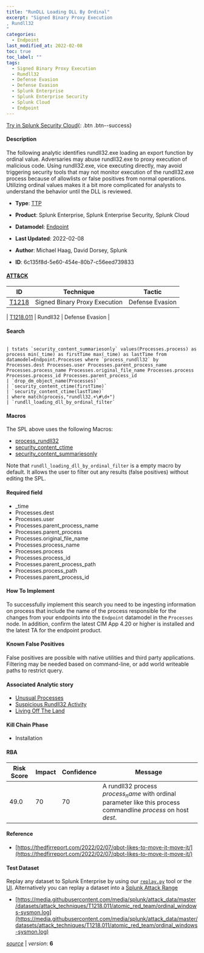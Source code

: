 ```yaml
---
title: "RunDLL Loading DLL By Ordinal"
excerpt: "Signed Binary Proxy Execution
, Rundll32
"
categories:
  - Endpoint
last_modified_at: 2022-02-08
toc: true
toc_label: ""
tags:
  - Signed Binary Proxy Execution
  - Rundll32
  - Defense Evasion
  - Defense Evasion
  - Splunk Enterprise
  - Splunk Enterprise Security
  - Splunk Cloud
  - Endpoint
---
```




[Try in Splunk Security Cloud](https://www.splunk.com/en_splunk_app_enrichmentus/cyber-security.html){: .btn .btn--success}

#### Description

The following analytic identifies rundll32.exe loading an export function by ordinal value. Adversaries may abuse rundll32.exe to proxy execution of malicious code. Using rundll32.exe, vice executing directly, may avoid triggering security tools that may not monitor execution of the rundll32.exe process because of allowlists or false positives from normal operations. Utilizing ordinal values makes it a bit more complicated for analysts to understand the behavior until the DLL is reviewed.

- **Type**: [TTP](https://github.com/splunk/security_content/wiki/object-Analytic-Types)
- **Product**: Splunk Enterprise, Splunk Enterprise Security, Splunk Cloud
- **Datamodel**: [Endpoint](https://docs.splunk.com/Documentation/CIM/latest/User/Endpoint)

- **Last Updated**: 2022-02-08
- **Author**: Michael Haag, David Dorsey, Splunk
- **ID**: 6c135f8d-5e60-454e-80b7-c56eed739833


#### [ATT&CK](https://attack.mitre.org/)

| ID             | Technique        |  Tactic             |
| -------------- | ---------------- |-------------------- |
| [T1218](https://attack.mitre.org/techniques/T1218/) | Signed Binary Proxy Execution | Defense Evasion |

| [T1218.011](https://attack.mitre.org/techniques/T1218/011/) | Rundll32 | Defense Evasion |

#### Search

```

| tstats `security_content_summariesonly` values(Processes.process) as process min(_time) as firstTime max(_time) as lastTime from datamodel=Endpoint.Processes where `process_rundll32` by Processes.dest Processes.user Processes.parent_process_name Processes.process_name Processes.original_file_name Processes.process Processes.process_id Processes.parent_process_id 
| `drop_dm_object_name(Processes)` 
| `security_content_ctime(firstTime)` 
| `security_content_ctime(lastTime)` 
| where match(process,"rundll32.+\#\d+") 
| `rundll_loading_dll_by_ordinal_filter`
```

#### Macros
The SPL above uses the following Macros:
* [process_rundll32](https://github.com/splunk/security_content/blob/develop/macros/process_rundll32.yml)
* [security_content_ctime](https://github.com/splunk/security_content/blob/develop/macros/security_content_ctime.yml)
* [security_content_summariesonly](https://github.com/splunk/security_content/blob/develop/macros/security_content_summariesonly.yml)

Note that `rundll_loading_dll_by_ordinal_filter` is a empty macro by default. It allows the user to filter out any results (false positives) without editing the SPL.

#### Required field
* _time
* Processes.dest
* Processes.user
* Processes.parent_process_name
* Processes.parent_process
* Processes.original_file_name
* Processes.process_name
* Processes.process
* Processes.process_id
* Processes.parent_process_path
* Processes.process_path
* Processes.parent_process_id


#### How To Implement
To successfully implement this search you need to be ingesting information on process that include the name of the process responsible for the changes from your endpoints into the `Endpoint` datamodel in the `Processes` node. In addition, confirm the latest CIM App 4.20 or higher is installed and the latest TA for the endpoint product.

#### Known False Positives
False positives are possible with native utilities and third party applications. Filtering may be needed based on command-line, or add world writeable paths to restrict query.

#### Associated Analytic story
* [Unusual Processes](/stories/unusual_processes)
* [Suspicious Rundll32 Activity](/stories/suspicious_rundll32_activity)
* [Living Off The Land](/stories/living_off_the_land)


#### Kill Chain Phase
* Installation



#### RBA

| Risk Score  | Impact      | Confidence   | Message      |
| ----------- | ----------- |--------------|--------------|
| 49.0 | 70 | 70 | A rundll32 process $process_name$ with ordinal parameter like this process commandline $process$ on host $dest$. |




#### Reference

* [https://thedfirreport.com/2022/02/07/qbot-likes-to-move-it-move-it/](https://thedfirreport.com/2022/02/07/qbot-likes-to-move-it-move-it/)



#### Test Dataset
Replay any dataset to Splunk Enterprise by using our [`replay.py`](https://github.com/splunk/attack_data#using-replaypy) tool or the [UI](https://github.com/splunk/attack_data#using-ui).
Alternatively you can replay a dataset into a [Splunk Attack Range](https://github.com/splunk/attack_range#replay-dumps-into-attack-range-splunk-server)


* [https://media.githubusercontent.com/media/splunk/attack_data/master/datasets/attack_techniques/T1218.011/atomic_red_team/ordinal_windows-sysmon.log](https://media.githubusercontent.com/media/splunk/attack_data/master/datasets/attack_techniques/T1218.011/atomic_red_team/ordinal_windows-sysmon.log)



[*source*](https://github.com/splunk/security_content/tree/develop/detections/endpoint/rundll_loading_dll_by_ordinal.yml) \| *version*: **6**